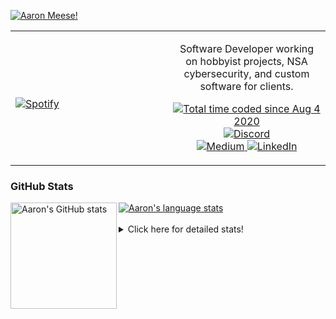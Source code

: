 [![Aaron Meese!](https://user-images.githubusercontent.com/17814535/88975338-a2aabf00-d27f-11ea-963f-8a19608716b4.png)](https://github.com/ajmeese7/readme-ascii "README ASCII")

<!-- Modified from project here: https://github.com/novatorem/novatorem -->
<table width="100%"> 
  <tr>
  <td width="50%">
      
&nbsp; <br> [![Spotify](https://ajmeese7.vercel.app/api/spotify)](https://open.spotify.com/user/ajmeese)

  </td>
  <td width="50%">
    <p align="center">
    Software Developer working on hobbyist projects, NSA cybersecurity, and custom software for clients.
    </p>
    <p align="center">
      <a href="https://wakatime.com/@f726891d-3b02-46cd-9b60-e8c59f9e2b14">
        <img src="https://wakatime.com/badge/user/f726891d-3b02-46cd-9b60-e8c59f9e2b14.svg" alt="Total time coded since Aug 4 2020" title="WakaTime" />
      </a>
      <a href="http://link.aaronmeese.com/discord">
        <img src="https://img.shields.io/badge/discord-ajmeese7%234835-369?style=flat-square&logo=discord&logoColor=white&color=purple" alt="Discord" title="Discord">
      </a>
      <br />
      <a href="https://link.aaronmeese.com/medium">
        <img src="https://img.shields.io/badge/medium-ajmeese7-1DB954?style=flat-square&logo=medium&logoColor=white" alt="Medium" title="Medium">
      </a>
      <a href="https://link.aaronmeese.com/linkedin">
        <img src="https://img.shields.io/badge/linkedIn-aaronmeese-1DB954?style=flat-square&logo=linkedin&logoColor=white&color=blue" alt="LinkedIn" title="LinkedIn">
      </a>
    </p>
  </td>

</table>

[//]: <> (The `&nbsp;` is to have Aphelion take up more space)

### GitHub Stats ###

<a href="https://profile-summary-for-github.com/user/ajmeese7">
  <img align="left" height="170px" src="https://github-readme-stats.vercel.app/api?username=ajmeese7&show_icons=true&line_height=27&count_private=true" alt="Aaron's GitHub stats"/>
  <img src="https://github-readme-stats.vercel.app/api/top-langs/?username=ajmeese7&hide_langs_below=5&layout=compact" alt="Aaron's language stats"/>
</a>

<br />
<br />
<details>
<summary>Click here for detailed stats!</summary>

### :zap: Recent Activity
<!--START_SECTION:activity-->
1. 🗣 Commented on [#39](https://github.com/os-js/osjs-filemanager-application/issues/39) in [os-js/osjs-filemanager-application](https://github.com/os-js/osjs-filemanager-application)
2. 🗣 Commented on [#39](https://github.com/os-js/osjs-filemanager-application/issues/39) in [os-js/osjs-filemanager-application](https://github.com/os-js/osjs-filemanager-application)
3. ❗️ Opened issue [#240](https://github.com/caiiiycuk/js-dos/issues/240) in [caiiiycuk/js-dos](https://github.com/caiiiycuk/js-dos)
4. 💪 Opened PR [#183](https://github.com/os-js/osjs-client/pull/183) in [os-js/osjs-client](https://github.com/os-js/osjs-client)
5. 💪 Opened PR [#1](https://github.com/namanrai/namanrai.github.io/pull/1) in [namanrai/namanrai.github.io](https://github.com/namanrai/namanrai.github.io)
<!--END_SECTION:activity-->

### 🧐 Waka Stats
<!--START_SECTION:waka-->
![Code Time](http://img.shields.io/badge/Code%20Time-1%2C165%20hrs%2032%20mins-blue)

**🐱 My GitHub Data** 

> 🏆 998 Contributions in the Year 2022
 > 
> 📦 198.0 kB Used in GitHub's Storage 
 > 
> 💼 Opted to Hire
 > 
> 📜 85 Public Repositories 
 > 
> 🔑 29 Private Repositories  
 > 
**I'm an Early 🐤** 

```text
🌞 Morning    171 commits    █████░░░░░░░░░░░░░░░░░░░░   21.38% 
🌆 Daytime    300 commits    █████████░░░░░░░░░░░░░░░░   37.5% 
🌃 Evening    318 commits    ██████████░░░░░░░░░░░░░░░   39.75% 
🌙 Night      11 commits     ░░░░░░░░░░░░░░░░░░░░░░░░░   1.38%

```
📅 **I'm Most Productive on Sunday** 

```text
Monday       123 commits    ███░░░░░░░░░░░░░░░░░░░░░░   15.38% 
Tuesday      121 commits    ███░░░░░░░░░░░░░░░░░░░░░░   15.12% 
Wednesday    86 commits     ██░░░░░░░░░░░░░░░░░░░░░░░   10.75% 
Thursday     117 commits    ███░░░░░░░░░░░░░░░░░░░░░░   14.62% 
Friday       86 commits     ██░░░░░░░░░░░░░░░░░░░░░░░   10.75% 
Saturday     113 commits    ███░░░░░░░░░░░░░░░░░░░░░░   14.12% 
Sunday       154 commits    ████░░░░░░░░░░░░░░░░░░░░░   19.25%

```


📊 **This Week I Spent My Time On** 

```text
⌚︎ Time Zone: America/New_York

💬 Programming Languages: 
JavaScript               16 hrs 32 mins      ████████████████████████░   96.49% 
JSON                     27 mins             ░░░░░░░░░░░░░░░░░░░░░░░░░   2.63% 
Bash                     3 mins              ░░░░░░░░░░░░░░░░░░░░░░░░░   0.33% 
YAML                     2 mins              ░░░░░░░░░░░░░░░░░░░░░░░░░   0.23% 
SCSS                     1 min               ░░░░░░░░░░░░░░░░░░░░░░░░░   0.1%

🐱‍💻 Projects: 
aaronmeese.com           16 hrs 59 mins      ████████████████████████░   99.11% 
osjs-client              6 mins              ░░░░░░░░░░░░░░░░░░░░░░░░░   0.66% 
uptime-monitor           2 mins              ░░░░░░░░░░░░░░░░░░░░░░░░░   0.23% 
modernreforms.org        0 secs              ░░░░░░░░░░░░░░░░░░░░░░░░░   0.0%

```

**I Mostly Code in JavaScript** 

```text
JavaScript               32 repos            ████████████░░░░░░░░░░░░░   49.23% 
HTML                     9 repos             ███░░░░░░░░░░░░░░░░░░░░░░   13.85% 
Python                   5 repos             ██░░░░░░░░░░░░░░░░░░░░░░░   7.69% 
Java                     4 repos             █░░░░░░░░░░░░░░░░░░░░░░░░   6.15% 
CSS                      3 repos             █░░░░░░░░░░░░░░░░░░░░░░░░   4.62%

```



 Last Updated on 29/07/2022 16:03:22 UTC
<!--END_SECTION:waka-->
</details>

